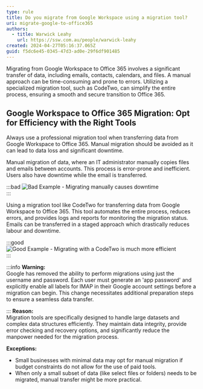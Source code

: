 ```yaml
---
type: rule
title: Do you migrate from Google Workspace using a migration tool?
uri: migrate-google-to-office365
authors:
  - title: Warwick Leahy
    url: https://ssw.com.au/people/warwick-leahy
created: 2024-04-27T05:16:37.065Z
guid: f5dc6e45-0345-47d3-ad0e-29f6df901485
---
```

Migrating from Google Workspace to Office 365 involves a significant transfer of data, including emails, contacts, calendars, and files. A manual approach can be time-consuming and prone to errors. Utilizing a specialized migration tool, such as CodeTwo, can simplify the entire process, ensuring a smooth and secure transition to Office 365. 
<!--endintro-->

## Google Workspace to Office 365 Migration: Opt for Efficiency with the Right Tools
 
Always use a professional migration tool when transferring data from Google Workspace to Office 365. Manual migration should be avoided as it can lead to data loss and significant downtime.

Manual migration of data, where an IT administrator manually copies files and emails between accounts. This process is error-prone and inefficient.  Users also have downtime while the email is transferred.

:::bad
![Bad Example - Migrating manually causes downtime](placeholder_for_bad_example_screenshot.png)  
:::

Using a migration tool like CodeTwo for transferring data from Google Workspace to Office 365. This tool automates the entire process, reduces errors, and provides logs and reports for monitoring the migration status.  Emails can be transferred in a staged approach which drastically reduces labour and downtime.

:::good  
![Good Example - Migrating with a CodeTwo is much more efficient](placeholder_for_good_example_screenshot.png)  
:::

:::info 
**Warning:**  
Google has removed the ability to perform migrations using just the username and password. Each user must generate an 'app password' and explicitly enable all labels for IMAP in their Google account settings before a migration can begin. This change necessitates additional preparation steps to ensure a seamless data transfer.

:::
**Reason:**  
Migration tools are specifically designed to handle large datasets and complex data structures efficiently. They maintain data integrity, provide error checking and recovery options, and significantly reduce the manpower needed for the migration process.

**Exceptions:**  
- Small businesses with minimal data may opt for manual migration if budget constraints do not allow for the use of paid tools.
- When only a small subset of data (like select files or folders) needs to be migrated, manual transfer might be more practical.
